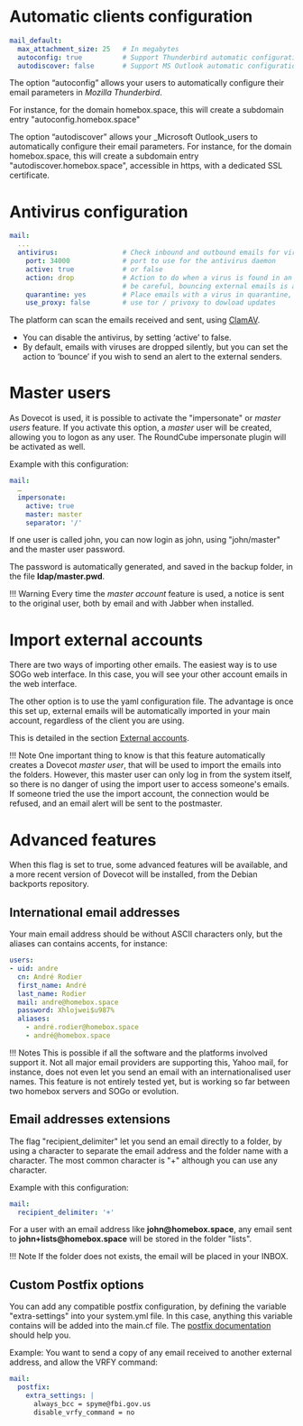 # Automatic clients configuration

```yaml
mail_default:
  max_attachment_size: 25   # In megabytes
  autoconfig: true          # Support Thunderbird automatic configuration
  autodiscover: false       # Support MS Outlook automatic configuration (uses https)
```

The option “autoconfig” allows your users to automatically configure their email parameters in _Mozilla Thunderbird_.

For instance, for the domain homebox.space, this will create a subdomain entry "autoconfig.homebox.space"

The option “autodiscover” allows your _Microsoft Outlook_users to automatically configure their email parameters. For
instance, for the domain homebox.space, this will create a subdomain entry "autodiscover.homebox.space", accessible in
https, with a dedicated SSL certificate.

# Antivirus configuration

```yaml
mail:
  ...
  antivirus:                # Check inbound and outbound emails for viruses
    port: 34000             # port to use for the antivirus daemon
    active: true            # or false
    action: drop            # Action to do when a virus is found in an email: bounce or drop
                            # be careful, bouncing external emails is a way to expose clamav usage
    quarantine: yes         # Place emails with a virus in quarantine, for further analysis
    use_proxy: false        # use tor / privoxy to dowload updates
```

The platform can scan the emails received and sent, using [ClamAV](https://clamav.net/).

- You can disable the antivirus, by setting ‘active’ to false.
- By default, emails with viruses are dropped silently, but you can set the action to ‘bounce’ if you wish to send an
  alert to the external senders.

# Master users

As Dovecot is used, it is possible to activate the "impersonate" or _master users_ feature.  If you activate this
option, a _master_ user will be created, allowing you to logon as any user.  The RoundCube impersonate plugin will be
activated as well.

Example with this configuration:

```yaml
mail:
  …
  impersonate:
    active: true
    master: master
    separator: '/'
```

If one user is called john, you can now login as john, using "john/master" and the master user password.

The password is automatically generated, and saved in the backup folder, in the file __ldap/master.pwd__.

!!! Warning
    Every time the _master account_ feature is used, a notice is sent to the original user, both by email and with
    Jabber when installed.

# Import external accounts

There are two ways of importing other emails. The easiest way is to use SOGo web interface. In this case, you will see
your other account emails in the web interface.

The other option is to use the yaml configuration file. The advantage is once this set up, external emails will be
automatically imported in your main account, regardless of the client you are using.

This is detailed in the section [External accounts](external-accounts.md).

!!! Note
    One important thing to know is that this feature automatically creates a Dovecot _master user_, that will be used to
    import the emails into the folders. However, this master user can only log in from the system itself, so there is no
    danger of using the import user to access someone's emails. If someone tried the use the import account, the
    connection would be refused, and an email alert will be sent to the postmaster.

# Advanced features

When this flag is set to true, some advanced features will be
available, and a more recent version of Dovecot will be installed,
from the Debian backports repository.

## International email addresses

Your main email address should be without ASCII characters only, but the aliases can contains accents,
for instance:

``` yaml hl_lines="9"
users:
- uid: andre
  cn: André Rodier
  first_name: André
  last_name: Rodier
  mail: andre@homebox.space
  password: Xhlojwei$u987%
  aliases:
    - andré.rodier@homebox.space
    - andré@homebox.space
```

!!! Notes
    This is possible if all the software and the platforms involved support it. Not all major email providers are supporting
    this, Yahoo mail, for instance, does not even let you send an email with an internationalised user names.
    This feature is not entirely tested yet, but is working so far between two homebox servers and SOGo or evolution.

## Email addresses extensions

The flag "recipient_delimiter" let you send an email directly to a folder, by using a character to separate the email
address and the folder name with a character. The most common character is "+" although you can use any character.

Example with this configuration:

```yaml
mail:
  recipient_delimiter: '+'
```

For a user with an email address like __john@homebox.space__, any email sent to __john+lists@homebox.space__ will be
stored in the folder "lists".

!!! Note
    If the folder does not exists, the email will be placed in your INBOX.

## Custom Postfix options

You can add any compatible postfix configuration, by defining the variable "extra-settings" into your system.yml
file. In this case, anything this variable contains will be added into the main.cf file.  The [postfix
documentation](http://www.postfix.org/documentation.html) should help you.

Example: You want to send a copy of any email received to another external address, and allow the VRFY command:

``` yaml hl_lines="3 4 5"
mail:
  postfix:
    extra_settings: |
      always_bcc = spyme@fbi.gov.us
      disable_vrfy_command = no
```
